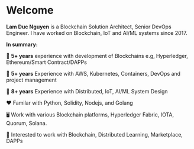 # Welcome 

**Lam Duc Nguyen** is a Blockchain Solution Architect, Senior DevOps Engineer. I have worked on Blockchain, IoT and AI/ML systems since 2017. 

**In summary:**

:rocket: **5+ years** experience with development of Blockchains e.g, Hyperledger, Ethereum/Smart Contract/DAPPs

:rocket: **5+ years** Experience with AWS, Kubernetes, Containers, DevOps and project management 

:rocket: **8+ years** Experience with Distributed, IoT, AI/ML System Design 

:hearts: Familar with Python, Solidity, Nodejs, and Golang

:desktop_computer: Work with various Blockchain platforms, Hyperledger Fabric, IOTA, Quorum, Solana. 

:notebook_with_decorative_cover: Interested to work with Blockchain, Distributed Learning, Marketplace, DAPPs
